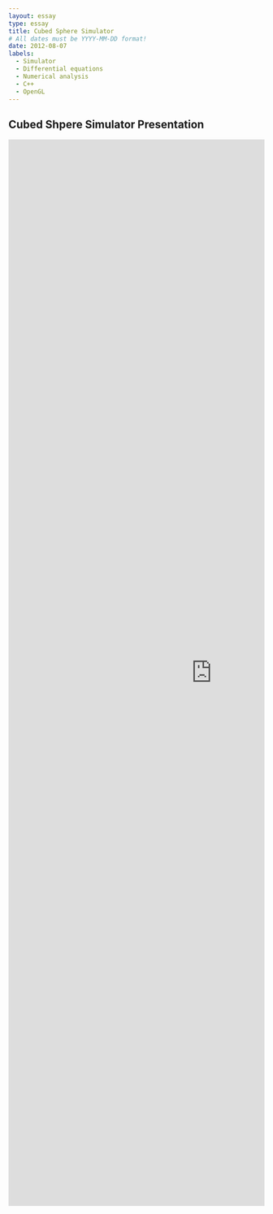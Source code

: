 ```yaml
---
layout: essay
type: essay
title: Cubed Sphere Simulator
# All dates must be YYYY-MM-DD format!
date: 2012-08-07
labels:
  - Simulator
  - Differential equations
  - Numerical analysis
  - C++
  - OpenGL
---
```


## **Cubed Shpere Simulator Presentation**
<div style="margin-top: 10px; " class="ui center aligned grid">
    <div class="middle aligned column">
        <embed src="https://Li-JJ.github.io/images/cubed_sphere.pdf" width="800px" height="2100px" />
    </div>
</div>
